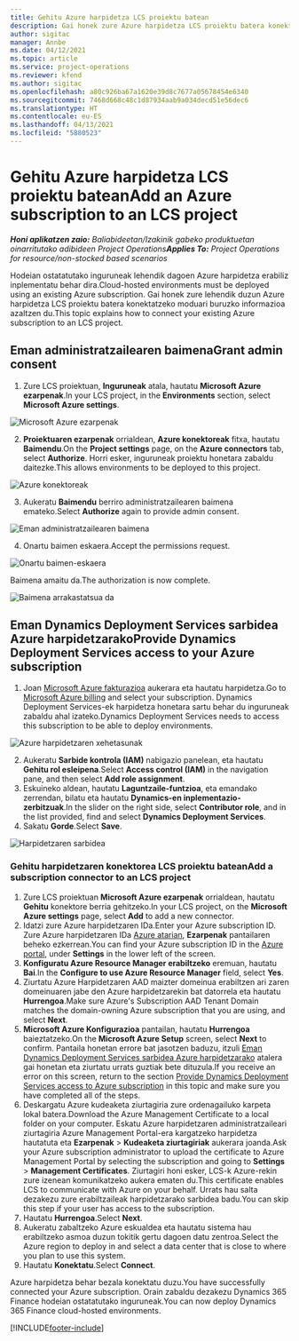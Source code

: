 ```yaml
---
title: Gehitu Azure harpidetza LCS proiektu batean
description: Gai honek zure Azure harpidetza LCS proiektu batera konektatzeko moduari buruzko informazioa eskaintzen du.
author: sigitac
manager: Annbe
ms.date: 04/12/2021
ms.topic: article
ms.service: project-operations
ms.reviewer: kfend
ms.author: sigitac
ms.openlocfilehash: a80c926ba67a1620e39d8c7677a05678454e6340
ms.sourcegitcommit: 7468d668c48c1d87934aab9a034decd51e56dec6
ms.translationtype: HT
ms.contentlocale: eu-ES
ms.lasthandoff: 04/13/2021
ms.locfileid: "5880523"
---
```

# <a name="add-an-azure-subscription-to-an-lcs-project"></a><span data-ttu-id="bd8e5-103">Gehitu Azure harpidetza LCS proiektu batean</span><span class="sxs-lookup"><span data-stu-id="bd8e5-103">Add an Azure subscription to an LCS project</span></span>

<span data-ttu-id="bd8e5-104">_**Honi aplikatzen zaio:** Baliabideetan/Izakinik gabeko produktuetan oinarritutako adibideen Project Operations_</span><span class="sxs-lookup"><span data-stu-id="bd8e5-104">_**Applies To:** Project Operations for resource/non-stocked based scenarios_</span></span>

<span data-ttu-id="bd8e5-105">Hodeian ostatatutako inguruneak lehendik dagoen Azure harpidetza erabiliz inplementatu behar dira.</span><span class="sxs-lookup"><span data-stu-id="bd8e5-105">Cloud-hosted environments must be deployed using an existing Azure subscription.</span></span> <span data-ttu-id="bd8e5-106">Gai honek zure lehendik duzun Azure harpidetza LCS proiektu batera konektatzeko moduari buruzko informazioa azaltzen du.</span><span class="sxs-lookup"><span data-stu-id="bd8e5-106">This topic explains how to connect your existing Azure subscription to an LCS project.</span></span> 

## <a name="grant-admin-consent"></a><span data-ttu-id="bd8e5-107">Eman administratzailearen baimena</span><span class="sxs-lookup"><span data-stu-id="bd8e5-107">Grant admin consent</span></span>

1. <span data-ttu-id="bd8e5-108">Zure LCS proiektuan, **Inguruneak** atala, hautatu **Microsoft Azure ezarpenak**.</span><span class="sxs-lookup"><span data-stu-id="bd8e5-108">In your LCS project, in the **Environments** section, select **Microsoft Azure settings**.</span></span>

![Microsoft Azure ezarpenak](./media/1MicrosoftAzureSettings.png)

2. <span data-ttu-id="bd8e5-110">**Proiektuaren ezarpenak** orrialdean, **Azure konektoreak** fitxa, hautatu **Baimendu**.</span><span class="sxs-lookup"><span data-stu-id="bd8e5-110">On the **Project settings** page, on the **Azure connectors** tab, select **Authorize**.</span></span> <span data-ttu-id="bd8e5-111">Horri esker, inguruneak proiektu honetara zabaldu daitezke.</span><span class="sxs-lookup"><span data-stu-id="bd8e5-111">This allows environments to be deployed to this project.</span></span>

![Azure konektoreak](./media/2AzureConnectors.png)

3. <span data-ttu-id="bd8e5-113">Aukeratu **Baimendu** berriro administratzailearen baimena emateko.</span><span class="sxs-lookup"><span data-stu-id="bd8e5-113">Select **Authorize** again to provide admin consent.</span></span>

![Eman administratzailearen baimena](./media/3GrantAdminConsent.png)

4. <span data-ttu-id="bd8e5-115">Onartu baimen eskaera.</span><span class="sxs-lookup"><span data-stu-id="bd8e5-115">Accept the permissions request.</span></span>

![Onartu baimen-eskaera](./media/4AcceptPermissionRequest.png)

<span data-ttu-id="bd8e5-117">Baimena amaitu da.</span><span class="sxs-lookup"><span data-stu-id="bd8e5-117">The authorization is now complete.</span></span> 

![Baimena arrakastatsua da](./media/5AuthorizationComplete.png)

## <a name="provide-dynamics-deployment-services-access-to-your-azure-subscription"></a><a name="provide"></a><span data-ttu-id="bd8e5-119">Eman Dynamics Deployment Services sarbidea Azure harpidetzarako</span><span class="sxs-lookup"><span data-stu-id="bd8e5-119">Provide Dynamics Deployment Services access to your Azure subscription</span></span>

1. <span data-ttu-id="bd8e5-120">Joan [Microsoft Azure fakturazioa](https://portal.azure.com/#blade/Microsoft\_Azure\_Billing/SubscriptionsBlade) aukerara eta hautatu harpidetza.</span><span class="sxs-lookup"><span data-stu-id="bd8e5-120">Go to [Microsoft Azure billing](https://portal.azure.com/#blade/Microsoft\_Azure\_Billing/SubscriptionsBlade) and select your subscription.</span></span> <span data-ttu-id="bd8e5-121">Dynamics Deployment Services-ek harpidetza honetara sartu behar du inguruneak zabaldu ahal izateko.</span><span class="sxs-lookup"><span data-stu-id="bd8e5-121">Dynamics Deployment Services needs to access this subscription to be able to deploy environments.</span></span>

![Azure harpidetzaren xehetasunak](./media/6AzureSubscription.png)

2. <span data-ttu-id="bd8e5-123">Aukeratu **Sarbide kontrola (IAM)** nabigazio panelean, eta hautatu **Gehitu rol esleipena**.</span><span class="sxs-lookup"><span data-stu-id="bd8e5-123">Select **Access control (IAM)** in the navigation pane, and then select **Add role assignment**.</span></span>
3. <span data-ttu-id="bd8e5-124">Eskuineko aldean, hautatu **Laguntzaile-funtzioa**, eta emandako zerrendan, bilatu eta hautatu **Dynamics-en inplementazio-zerbitzuak**.</span><span class="sxs-lookup"><span data-stu-id="bd8e5-124">In the slider on the right side, select **Contributor role**, and in the list provided, find and select **Dynamics Deployment Services**.</span></span> 
4. <span data-ttu-id="bd8e5-125">Sakatu **Gorde**.</span><span class="sxs-lookup"><span data-stu-id="bd8e5-125">Select **Save**.</span></span>

![Harpidetzaren sarbidea](./media/7SubscriptionAccess.png)

### <a name="add-a-subscription-connector-to-an-lcs-project"></a><span data-ttu-id="bd8e5-127">Gehitu harpidetzaren konektorea LCS proiektu batean</span><span class="sxs-lookup"><span data-stu-id="bd8e5-127">Add a subscription connector to an LCS project</span></span>

1. <span data-ttu-id="bd8e5-128">Zure LCS proiektuan **Microsoft Azure ezarpenak** orrialdean, hautatu **Gehitu** konektore berria gehitzeko.</span><span class="sxs-lookup"><span data-stu-id="bd8e5-128">In your LCS project, on the **Microsoft Azure settings** page, select **Add** to add a new connector.</span></span>
2. <span data-ttu-id="bd8e5-129">Idatzi zure Azure harpidetzaren IDa.</span><span class="sxs-lookup"><span data-stu-id="bd8e5-129">Enter your Azure subscription ID.</span></span> <span data-ttu-id="bd8e5-130">Zure Azure harpidetzaren IDa [Azure atarian](https://ms.portal.azure.com/), **Ezarpenak** pantailaren beheko ezkerrean.</span><span class="sxs-lookup"><span data-stu-id="bd8e5-130">You can find your Azure subscription ID in the [Azure portal](https://ms.portal.azure.com/), under  **Settings**  in the lower left of the screen.</span></span>
3. <span data-ttu-id="bd8e5-131">**Konfiguratu Azure Resource Manager erabiltzeko** eremuan, hautatu **Bai**.</span><span class="sxs-lookup"><span data-stu-id="bd8e5-131">In the **Configure to use Azure Resource Manager** field, select **Yes**.</span></span>
4. <span data-ttu-id="bd8e5-132">Ziurtatu Azure Harpidetzaren AAD maizter domeinua erabiltzen ari zaren domeinuaren jabe den Azure harpidetzarekin bat datorrela eta hautatu **Hurrengoa**.</span><span class="sxs-lookup"><span data-stu-id="bd8e5-132">Make sure Azure's Subscription AAD Tenant Domain matches the domain-owning Azure subscription that you are using, and select **Next**.</span></span>
5. <span data-ttu-id="bd8e5-133">**Microsoft Azure Konfigurazioa** pantailan, hautatu **Hurrengoa** baieztatzeko.</span><span class="sxs-lookup"><span data-stu-id="bd8e5-133">On the **Microsoft Azure Setup** screen, select **Next** to confirm.</span></span> <span data-ttu-id="bd8e5-134">Pantaila honetan errore bat jasotzen baduzu, itzuli [Eman Dynamics Deployment Services sarbidea Azure harpidetzarako](#provide) atalera gai honetan eta ziurtatu urrats guztiak bete dituzula.</span><span class="sxs-lookup"><span data-stu-id="bd8e5-134">If you receive an error on this screen, return to the section [Provide Dynamics Deployment Services access to Azure subscription](#provide) in this topic and make sure you have completed all of the steps.</span></span>
6. <span data-ttu-id="bd8e5-135">Deskargatu Azure kudeaketa ziurtagiria zure ordenagailuko karpeta lokal batera.</span><span class="sxs-lookup"><span data-stu-id="bd8e5-135">Download the Azure Management Certificate to a local folder on your computer.</span></span> <span data-ttu-id="bd8e5-136">Eskatu Azure harpidetzaren administratzaileari ziurtagiria Azure Management Portal-era kargatzeko harpidetza hautatuta eta **Ezarpenak** > **Kudeaketa ziurtagiriak** aukerara joanda.</span><span class="sxs-lookup"><span data-stu-id="bd8e5-136">Ask your Azure subscription administrator to upload the certificate to Azure Management Portal by selecting the subscription and going to **Settings** > **Management Certificates**.</span></span> <span data-ttu-id="bd8e5-137">Ziurtagiri honi esker, LCS-k Azure-rekin zure izenean komunikatzeko aukera ematen du.</span><span class="sxs-lookup"><span data-stu-id="bd8e5-137">This certificate enables LCS to communicate with Azure on your behalf.</span></span> <span data-ttu-id="bd8e5-138">Urrats hau salta dezakezu zure erabiltzaileak harpidetzarako sarbidea badu.</span><span class="sxs-lookup"><span data-stu-id="bd8e5-138">You can skip this step if your user has access to the subscription.</span></span>
7. <span data-ttu-id="bd8e5-139">Hautatu **Hurrengoa**.</span><span class="sxs-lookup"><span data-stu-id="bd8e5-139">Select  **Next**.</span></span>
8. <span data-ttu-id="bd8e5-140">Aukeratu zabaltzeko Azure eskualdea eta hautatu sistema hau erabiltzeko asmoa duzun tokitik gertu dagoen datu zentroa.</span><span class="sxs-lookup"><span data-stu-id="bd8e5-140">Select the Azure region to deploy in and select a data center that is close to where you plan to use this system.</span></span>
9.  <span data-ttu-id="bd8e5-141">Hautatu **Konektatu**.</span><span class="sxs-lookup"><span data-stu-id="bd8e5-141">Select  **Connect**.</span></span>

<span data-ttu-id="bd8e5-142">Azure harpidetza behar bezala konektatu duzu.</span><span class="sxs-lookup"><span data-stu-id="bd8e5-142">You have successfully connected your Azure subscription.</span></span> <span data-ttu-id="bd8e5-143">Orain zabaldu dezakezu Dynamics 365 Finance hodeian ostatatutako inguruneak.</span><span class="sxs-lookup"><span data-stu-id="bd8e5-143">You can now deploy Dynamics 365 Finance cloud-hosted environments.</span></span>




[!INCLUDE[footer-include](../includes/footer-banner.md)]
